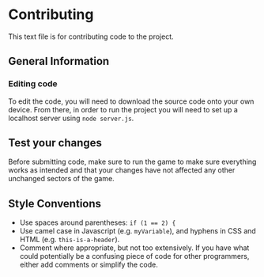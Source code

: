 # Contributing

This text file is for contributing code to the project.

## General Information

### Editing code

To edit the code, you will need to download the source code onto your own device. From there, in order to run the project you will need to set up a localhost server using `node server.js`.

## Test your changes

Before submitting code, make sure to run the game to make sure everything works as intended and that your changes have not affected any other unchanged sectors of the game.

## Style Conventions

- Use spaces around parentheses: `if (1 == 2) {`
- Use camel case in Javascript (e.g. `myVariable`), and hyphens in CSS and HTML (e.g. `this-is-a-header`).
- Comment where appropriate, but not too extensively. If you have what could potentially be a confusing piece of code for other programmers, either add comments or simplify the code.
